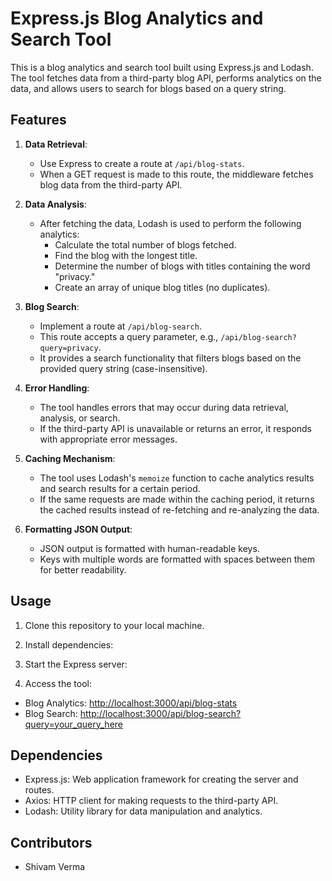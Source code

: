 # Express.js Blog Analytics and Search Tool

This is a blog analytics and search tool built using Express.js and Lodash. The tool fetches data from a third-party blog API, performs analytics on the data, and allows users to search for blogs based on a query string.

## Features

1. **Data Retrieval**:
   - Use Express to create a route at `/api/blog-stats`.
   - When a GET request is made to this route, the middleware fetches blog data from the third-party API.

2. **Data Analysis**:
   - After fetching the data, Lodash is used to perform the following analytics:
     - Calculate the total number of blogs fetched.
     - Find the blog with the longest title.
     - Determine the number of blogs with titles containing the word "privacy."
     - Create an array of unique blog titles (no duplicates).

3. **Blog Search**:
   - Implement a route at `/api/blog-search`.
   - This route accepts a query parameter, e.g., `/api/blog-search?query=privacy`.
   - It provides a search functionality that filters blogs based on the provided query string (case-insensitive).

4. **Error Handling**:
   - The tool handles errors that may occur during data retrieval, analysis, or search.
   - If the third-party API is unavailable or returns an error, it responds with appropriate error messages.

5. **Caching Mechanism**:
   - The tool uses Lodash's `memoize` function to cache analytics results and search results for a certain period.
   - If the same requests are made within the caching period, it returns the cached results instead of re-fetching and re-analyzing the data.

6. **Formatting JSON Output**:
   - JSON output is formatted with human-readable keys.
   - Keys with multiple words are formatted with spaces between them for better readability.

## Usage

1. Clone this repository to your local machine.

2. Install dependencies:

3. Start the Express server:

4. Access the tool:
- Blog Analytics: [http://localhost:3000/api/blog-stats](http://localhost:3000/api/blog-stats)
- Blog Search: [http://localhost:3000/api/blog-search?query=your_query_here](http://localhost:3000/api/blog-search?query=your_query_here)

## Dependencies

- Express.js: Web application framework for creating the server and routes.
- Axios: HTTP client for making requests to the third-party API.
- Lodash: Utility library for data manipulation and analytics.

## Contributors

- Shivam Verma

